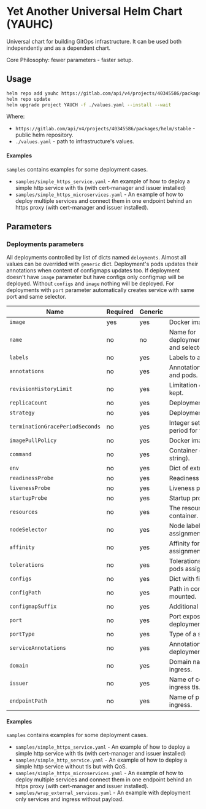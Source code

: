 # Yet Another Universal Helm Chart (YAUHC)

Universal chart for building GitOps infrastructure.
It can be used both independently and as a dependent chart.

Core Philosophy: fewer parameters - faster setup.

## Usage

```bash
helm repo add yauhc https://gitlab.com/api/v4/projects/40345586/packages/helm/stable
helm repo update
helm upgrade project YAUCH -f ./values.yaml --install --wait
```

Where:
- `https://gitlab.com/api/v4/projects/40345586/packages/helm/stable` - public helm repository.
- `./values.yaml` - path to infrastructure's values.

#### Examples

`samples` contains examples for some deployment cases.

- `samples/simple_https_service.yaml` - An example of how to deploy a simple http service with tls 
  (with cert-manager and issuer installed)
- `samples/simple_https_microservices.yaml` - An example of how to deploy multiple services and connect
  them in one endpoint behind an https proxy (with cert-manager and issuer installed).



## Parameters

### Deployments parameters

All deployments controlled by list of dicts named `deloyments`. Almost all values can be overrided with `generic` dict.
Deployment's pods updates their annotations when content of configmaps updates too. If deployment doesn't have `image`
parameter but have configs only configmap will be deployed. Without `configs` and `image` nothing will be deployed.
For deployments with `port` parameter automatically creates service with same port and same selector.


| Name                            | Required | Generic | Description                                                  | Value                                      |
|---------------------------------|----------|---------|--------------------------------------------------------------|--------------------------------------------|
| `image`                         | yes      | yes     | Docker image that will be used                               | `''`                                       |
| `name`                          | no       | no      | Name for deployment,configmap,service,ingress and selectors. | `'{.Release.Name}-{index in deployments}'` |
| `labels`                        | no       | yes     | Labels to add to all deployments.                            | `{}`                                       |
| `annotations`                   | no       | yes     | Annotations to add to all deployments and pods.              | `{}`                                       |
| `revisionHistoryLimit`          | no       | yes     | Limitation of old replicasets should be kept.                | ``                                         |
| `replicaCount`                  | no       | yes     | Deployment replicas count.                                   | ``                                         |
| `strategy`                      | no       | yes     | Deployment strategy.                                         | `{}`                                       |
| `terminationGracePeriodSeconds` | no       | yes     | Integer setting the termination grace period for the pods.   | `30`                                       |
| `imagePullPolicy`               | no       | yes     | Docker image pull policy.                                    | `'IfNotPresent'`                           |
| `command`                       | no       | yes     | Container command override (list or string).                 | `[]`                                       |
| `env`                           | no       | yes     | Dict of extra environment variables.                         | `{}`                                       |
| `readinessProbe`                | no       | yes     | Readiness probe object for container.                        | `{}`                                       |
| `livenessProbe`                 | no       | yes     | Liveness probe object for container.                         | `{}`                                       |
| `startupProbe`                  | no       | yes     | Startup probe object for container.                          | `{}`                                       |
| `resources`                     | no       | yes     | The resources requests and limits for container.             | `{}`                                       |
| `nodeSelector`                  | no       | yes     | Node labels for Hook Job; pods assignment.                   | `{}`                                       |
| `affinity`                      | no       | yes     | Affinity for deployment; replicas pods assignment.           | `{}`                                       |
| `tolerations`                   | no       | yes     | Tolerations for deployment; replicas pods assignment.        | `{}`                                       |
| `configs`                       | no       | yes     | Dict with filenames and their content.                       | `{}`                                       |
| `configPath`                    | no       | yes     | Path in container where configs will mounted.                | `/etc/{name}`                              |
| `configmapSuffix`               | no       | yes     | Additional suffix for configmap name.                        | `settings`                                 |
| `port`                          | no       | yes     | Port exposed from container in deployment.                   | ``                                         |
| `portType`                      | no       | yes     | Type of a service.                                           | ``                                         |
| `serviceAnnotations`            | no       | yes     | Annotations to add to services for deployment.               | `{}`                                       |
| `domain`                        | no       | yes     | Domain name for deployment's ingress.                        | `''`                                       |
| `issuer`                        | no       | yes     | Name of cert-manager's issuer for ingress tls.               | `''`                                       |
| `endpointPath`                  | no       | yes     | Name of path for microservice style ingress.                 | `''`                                       |

#### Examples

`samples` contains examples for some deployment cases.

- `samples/simple_https_service.yaml` - An example of how to deploy a simple http service with tls 
  (with cert-manager and issuer installed)
- `samples/simple_http_service.yaml` - An example of how to deploy a simple http service without tls but with QoS.
- `samples/simple_https_microservices.yaml` - An example of how to deploy multiple services and connect
  them in one endpoint behind an https proxy (with cert-manager and issuer installed).
- `samples/wrap_external_services.yaml` - An example with deployment only services and ingress without payload.
